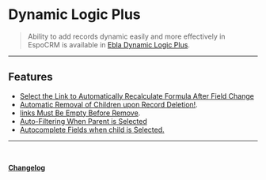 # Dynamic Logic Plus  <a href="https://www.eblasoft.com.tr/espocrm-extension-page/dynamic-logic-plus" target="_blank" id="ext-version" data-id="637e00a0087ede84b"></a>


> Ability to add records dynamic easily and more effectively in EspoCRM is available
> in [Ebla Dynamic Logic Plus](https://www.eblasoft.com.tr/espocrm-extension-page/dynamic-logic-plus).

---

## Features

* [Select the Link to Automatically Recalculate Formula After Field Change](automatically-recalculate.md)
* [Automatic Removal of Children upon Record Deletion!](removal-of-children.md).
* [links Must Be Empty Before Remove](links-must-be-empty-before-remove.md).
* [Auto-Filtering When Parent is Selected](auto-filtering-when-parent-is-selected.md)
* [Autocomplete Fields when child is Selected.](auto-filtering-when-parent-is-selected.md)

---


<br>

**<font color=gray> [Changelog](changelog.md) </font>**

